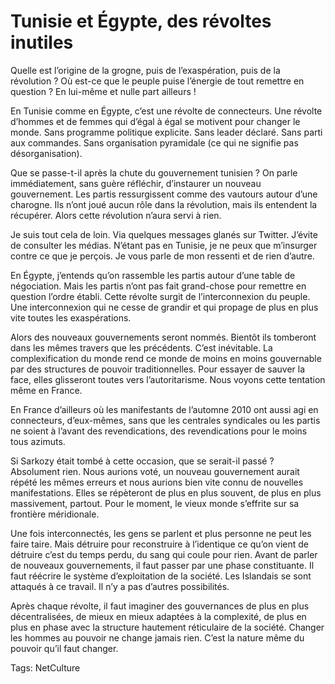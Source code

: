 # Tunisie et Égypte, des révoltes inutiles

Quelle est l’origine de la grogne, puis de l’exaspération, puis de la révolution ? Où est-ce que le peuple puise l’énergie de tout remettre en question ? En lui-même et nulle part ailleurs !<span id="more-21223"></span>

En Tunisie comme en Égypte, c’est une révolte de connecteurs. Une révolte d’hommes et de femmes qui d’égal à égal se motivent pour changer le monde. Sans programme politique explicite. Sans leader déclaré. Sans parti aux commandes. Sans organisation pyramidale (ce qui ne signifie pas désorganisation).

Que se passe-t-il après la chute du gouvernement tunisien ? On parle immédiatement, sans guère réfléchir, d’instaurer un nouveau gouvernement. Les partis ressurgissent comme des vautours autour d’une charogne. Ils n’ont joué aucun rôle dans la révolution, mais ils entendent la récupérer. Alors cette révolution n’aura servi à rien.

Je suis tout cela de loin. Via quelques messages glanés sur Twitter. J’évite de consulter les médias. N’étant pas en Tunisie, je ne peux que m’insurger contre ce que je perçois. Je vous parle de mon ressenti et de rien d’autre.

En Égypte, j’entends qu’on rassemble les partis autour d’une table de négociation. Mais les partis n’ont pas fait grand-chose pour remettre en question l’ordre établi. Cette révolte surgit de l’interconnexion du peuple. Une interconnexion qui ne cesse de grandir et qui propage de plus en plus vite toutes les exaspérations.

Alors des nouveaux gouvernements seront nommés. Bientôt ils tomberont dans les mêmes travers que les précédents. C’est inévitable. La complexification du monde rend ce monde de moins en moins gouvernable par des structures de pouvoir traditionnelles. Pour essayer de sauver la face, elles glisseront toutes vers l’autoritarisme. Nous voyons cette tentation même en France.

En France d’ailleurs où les manifestants de l’automne 2010 ont aussi agi en connecteurs, d’eux-mêmes, sans que les centrales syndicales ou les partis ne soient à l’avant des revendications, des revendications pour le moins tous azimuts.

Si Sarkozy était tombé à cette occasion, que se serait-il passé ? Absolument rien. Nous aurions voté, un nouveau gouvernement aurait répété les mêmes erreurs et nous aurions bien vite connu de nouvelles manifestations. Elles se répèteront de plus en plus souvent, de plus en plus massivement, partout. Pour le moment, le vieux monde s’effrite sur sa frontière méridionale.

Une fois interconnectés, les gens se parlent et plus personne ne peut les faire taire. Mais détruire pour reconstruire à l’identique ce qu’on vient de détruire c’est du temps perdu, du sang qui coule pour rien. Avant de parler de nouveaux gouvernements, il faut passer par une phase constituante. Il faut réécrire le système d’exploitation de la société. Les Islandais se sont attaqués à ce travail. Il n’y a pas d’autres possibilités.

Après chaque révolte, il faut imaginer des gouvernances de plus en plus décentralisées, de mieux en mieux adaptées à la complexité, de plus en plus en phase avec la structure hautement réticulaire de la société. Changer les hommes au pouvoir ne change jamais rien. C’est la nature même du pouvoir qu’il faut changer.

Tags: NetCulture